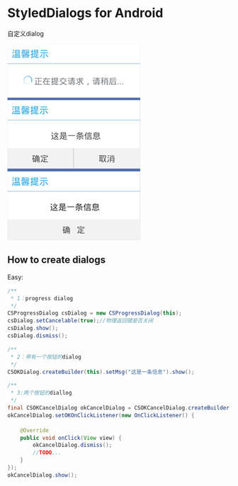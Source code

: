 #  StyledDialogs for Android

自定义dialog

 ![hello](img/csdialog-show.png)

## How to create dialogs

Easy:

```java
/**
 * 1：progress dialog
 */
CSProgressDialog csDialog = new CSProgressDialog(this);
csDialog.setCancelable(true);//物理返回键是否关闭
csDialog.show();
csDialog.dismiss();
```

```java
/**
 * 2：带有一个按钮的dialog
 */
CSOKDialog.createBuilder(this).setMsg("这是一条信息").show();
```

```java
/**
 * 3:两个按钮的diallog
 */
final CSOKCancelDialog okCancelDialog = CSOKCancelDialog.createBuilder(this).setMsg("这是一条信息");
okCancelDialog.setOKOnClickListener(new OnClickListener() {
    
    @Override
    public void onClick(View view) {
        okCancelDialog.dismiss();
        //TODO...
    }
});
okCancelDialog.show();
```


